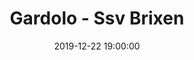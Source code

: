 ---
title: Gardolo - Ssv Brixen
date: 2019-12-22 19:00:00
squadra-a: Ssv Brixen
punteggio-a: 
squadra-b: Bc Gardolo
punteggio-b: 
partite/squadra: promozione-19-20
luogo: Centro Sportivo Trento Nord
categoria: promozione
---